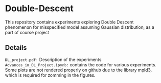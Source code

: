 # Double-Descent
This repository contains experiments exploring Double Descent phenomenon for misspecified model assuming Gaussian distribution, as a part of course project

## Details

`DL_project.pdf:` Description of the experiments
`Advances_in_DL_Project.ipynb:` contains the code for various experiments. Some plots are not rendered properly on github due to the library mpld3, which is required for zomming in the figures.

